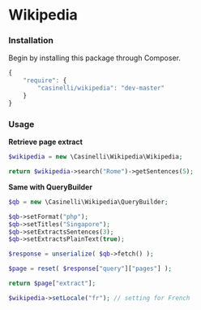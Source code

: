 # Wikipedia

### Installation

Begin by installing this package through Composer.

```js
{
    "require": {
        "casinelli/wikipedia": "dev-master"
    }
}
```

### Usage

**Retrieve page extract**

```php
$wikipedia = new \Casinelli\Wikipedia\Wikipedia;

return $wikipedia->search("Rome")->getSentences(5);
```

**Same with QueryBuilder**

```php
$qb = new \Casinelli\Wikipedia\QueryBuilder;

$qb->setFormat("php");
$qb->setTitles("Singapore");
$qb->setExtractsSentences(3);
$qb->setExtractsPlainText(true);

$response = unserialize( $qb->fetch() );

$page = reset( $response["query"]["pages"] );

return $page["extract"];
```

```php
$wikipedia->setLocale("fr"); // setting for French
```
